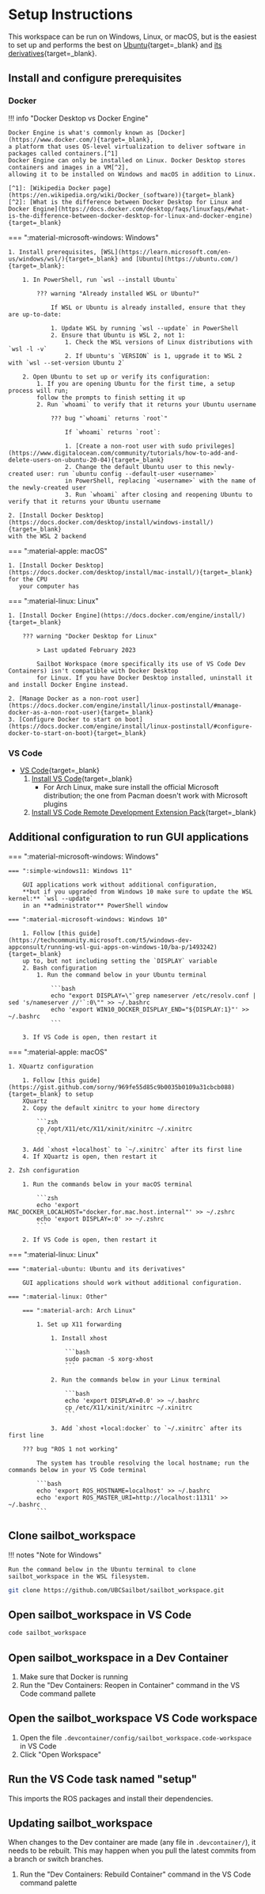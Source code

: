 # Setup Instructions

This workspace can be run on Windows, Linux, or macOS, but is the easiest to set up and performs the best on
[Ubuntu](https://ubuntu.com/){target=_blank} and [its derivatives](https://distrowatch.com/search.php?basedon=Ubuntu){target=_blank}.

## Install and configure prerequisites

### Docker

!!! info "Docker Desktop vs Docker Engine"

    Docker Engine is what's commonly known as [Docker](https://www.docker.com/){target=_blank},
    a platform that uses OS-level virtualization to deliver software in packages called containers.[^1]
    Docker Engine can only be installed on Linux. Docker Desktop stores containers and images in a VM[^2],
    allowing it to be installed on Windows and macOS in addition to Linux.

    [^1]: [Wikipedia Docker page](https://en.wikipedia.org/wiki/Docker_(software)){target=_blank}
    [^2]: [What is the difference between Docker Desktop for Linux and Docker Engine](https://docs.docker.com/desktop/faqs/linuxfaqs/#what-is-the-difference-between-docker-desktop-for-linux-and-docker-engine){target=_blank}

=== ":material-microsoft-windows: Windows"

    1. Install prerequisites, [WSL](https://learn.microsoft.com/en-us/windows/wsl/){target=_blank} and [Ubuntu](https://ubuntu.com/){target=_blank}:

        1. In PowerShell, run `wsl --install Ubuntu`

            ??? warning "Already installed WSL or Ubuntu?"

                If WSL or Ubuntu is already installed, ensure that they are up-to-date:

                1. Update WSL by running `wsl --update` in PowerShell
                2. Ensure that Ubuntu is WSL 2, not 1:
                    1. Check the WSL versions of Linux distributions with `wsl -l -v`
                    2. If Ubuntu's `VERSION` is 1, upgrade it to WSL 2 with `wsl --set-version Ubuntu 2`

        2. Open Ubuntu to set up or verify its configuration:
            1. If you are opening Ubuntu for the first time, a setup process will run;
            follow the prompts to finish setting it up
            2. Run `whoami` to verify that it returns your Ubuntu username

                ??? bug "`whoami` returns `root`"

                    If `whoami` returns `root`:

                    1. [Create a non-root user with sudo privileges](https://www.digitalocean.com/community/tutorials/how-to-add-and-delete-users-on-ubuntu-20-04){target=_blank}
                    2. Change the default Ubuntu user to this newly-created user: run `ubuntu config --default-user <username>`
                    in PowerShell, replacing `<username>` with the name of the newly-created user
                    3. Run `whoami` after closing and reopening Ubuntu to verify that it returns your Ubuntu username

    2. [Install Docker Desktop](https://docs.docker.com/desktop/install/windows-install/){target=_blank}
    with the WSL 2 backend

=== ":material-apple: macOS"

    1. [Install Docker Desktop](https://docs.docker.com/desktop/install/mac-install/){target=_blank} for the CPU
       your computer has

=== ":material-linux: Linux"

    1. [Install Docker Engine](https://docs.docker.com/engine/install/){target=_blank}

        ??? warning "Docker Desktop for Linux"

            > Last updated February 2023

            Sailbot Workspace (more specifically its use of VS Code Dev Containers) isn't compatible with Docker Desktop
            for Linux. If you have Docker Desktop installed, uninstall it and install Docker Engine instead.

    2. [Manage Docker as a non-root user](https://docs.docker.com/engine/install/linux-postinstall/#manage-docker-as-a-non-root-user){target=_blank}
    3. [Configure Docker to start on boot](https://docs.docker.com/engine/install/linux-postinstall/#configure-docker-to-start-on-boot){target=_blank}

### VS Code

- [VS Code](https://code.visualstudio.com/){target=_blank}
    1. [Install VS Code](https://code.visualstudio.com/download){target=_blank}
        - For Arch Linux, make sure install the official Microsoft distribution;
        the one from Pacman doesn't work with Microsoft plugins
    2. [Install VS Code Remote Development Extension Pack](https://marketplace.visualstudio.com/items?itemName=ms-vscode-remote.vscode-remote-extensionpack){target=_blank}

## Additional configuration to run GUI applications

=== ":material-microsoft-windows: Windows"

    === ":simple-windows11: Windows 11"

        GUI applications work without additional configuration,
        **but if you upgraded from Windows 10 make sure to update the WSL kernel:** `wsl --update`
        in an **administrator** PowerShell window

    === ":material-microsoft-windows: Windows 10"

        1. Follow [this guide](https://techcommunity.microsoft.com/t5/windows-dev-appconsult/running-wsl-gui-apps-on-windows-10/ba-p/1493242){target=_blank}
        up to, but not including setting the `DISPLAY` variable
        2. Bash configuration
            1. Run the command below in your Ubuntu terminal

                ```bash
                echo "export DISPLAY=\"`grep nameserver /etc/resolv.conf | sed 's/nameserver //'`:0\"" >> ~/.bashrc
                echo 'export WIN10_DOCKER_DISPLAY_END="${DISPLAY:1}"' >> ~/.bashrc
                ```

        3. If VS Code is open, then restart it

=== ":material-apple: macOS"

    1. XQuartz configuration

        1. Follow [this guide](https://gist.github.com/sorny/969fe55d85c9b0035b0109a31cbcb088){target=_blank} to setup 
        XQuartz
        2. Copy the default xinitrc to your home directory

            ```zsh
            cp /opt/X11/etc/X11/xinit/xinitrc ~/.xinitrc
            ```

        3. Add `xhost +localhost` to `~/.xinitrc` after its first line
        4. If XQuartz is open, then restart it

    2. Zsh configuration

        1. Run the commands below in your macOS terminal

            ```zsh
            echo 'export MAC_DOCKER_LOCALHOST="docker.for.mac.host.internal"' >> ~/.zshrc
            echo 'export DISPLAY=:0' >> ~/.zshrc
            ```

        2. If VS Code is open, then restart it

=== ":material-linux: Linux"

    === ":material-ubuntu: Ubuntu and its derivatives"

        GUI applications should work without additional configuration.

    === ":material-linux: Other"

        === ":material-arch: Arch Linux"

            1. Set up X11 forwarding

                1. Install xhost

                    ```bash
                    sudo pacman -S xorg-xhost
                    ```

                2. Run the commands below in your Linux terminal

                    ```bash
                    echo 'export DISPLAY=0.0' >> ~/.bashrc
                    cp /etc/X11/xinit/xinitrc ~/.xinitrc
                    ```

                3. Add `xhost +local:docker` to `~/.xinitrc` after its first line

        ??? bug "ROS 1 not working"

            The system has trouble resolving the local hostname; run the commands below in your VS Code terminal

            ```bash
            echo 'export ROS_HOSTNAME=localhost' >> ~/.bashrc
            echo 'export ROS_MASTER_URI=http://localhost:11311' >> ~/.bashrc
            ```

## Clone sailbot_workspace

!!! notes "Note for Windows"

    Run the command below in the Ubuntu terminal to clone sailbot_workspace in the WSL filesystem.

```sh
git clone https://github.com/UBCSailbot/sailbot_workspace.git
```

## Open sailbot_workspace in VS Code

```sh
code sailbot_workspace
```

## Open sailbot_workspace in a Dev Container

1. Make sure that Docker is running
2. Run the "Dev Containers: Reopen in Container" command in the VS Code command pallete

## Open the sailbot_workspace VS Code workspace

1. Open the file `.devcontainer/config/sailbot_workspace.code-workspace` in VS Code
2. Click "Open Workspace"

## Run the VS Code task named "setup"

This imports the ROS packages and install their dependencies.

## Updating sailbot_workspace

When changes to the Dev container are made (any file in `.devcontainer/`), it needs to be rebuilt.
This may happen when you pull the latest commits from a branch or switch branches.

1. Run the "Dev Containers: Rebuild Container" command in the VS Code command palette
